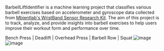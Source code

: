 BarbellLiftIdentifier is a machine learning project that classifies various barbell exercises based on accelerometer and gyroscope data collected from [Mbientlab's WristBand Sensor Research Kit](https://mbientlab.com/). The aim of this project is to track, analyze, and provide insights into barbell exercises to help users improve their workout form and performance over time.

Bench Press | Deadlift | Overhead Press | Barbell Row | Squat
![image](https://github.com/user-attachments/assets/0cb9c546-986d-41ab-a611-814fb3e59713)
![image](https://github.com/user-attachments/assets/7ffac65b-bfff-437a-ada7-87e6c024efd4)

